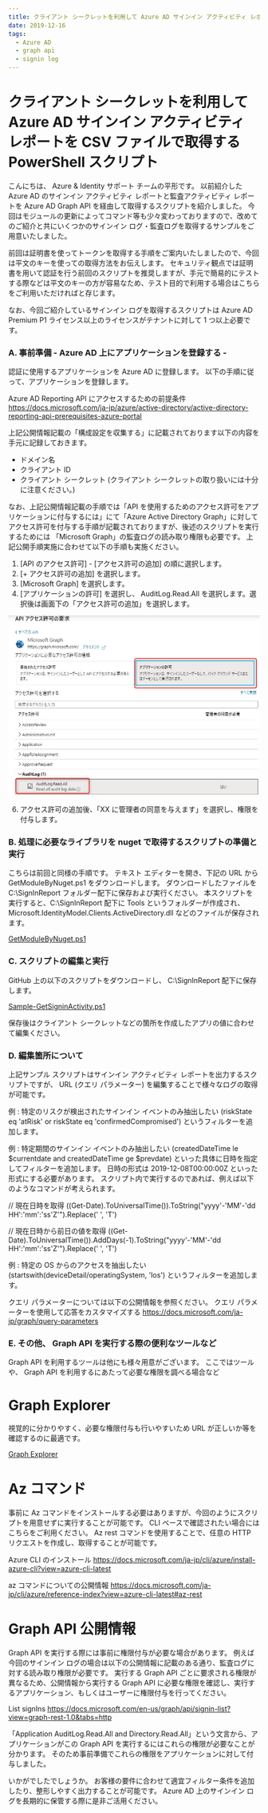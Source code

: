 ```yaml
---
title: クライアント シークレットを利用して Azure AD サインイン アクティビティ レポートを CSV ファイルで取得する PowerShell スクリプト
date: 2019-12-16
tags:
  - Azure AD
  - graph api
  - signin log
---
```


# クライアント シークレットを利用して Azure AD サインイン アクティビティ レポートを CSV ファイルで取得する PowerShell スクリプト

こんにちは、 Azure & Identity サポート チームの平形です。
以前紹介した Azure AD のサインイン アクティビティ レポートと監査アクティビティ レポートを Azure AD Graph API を経由して取得するスクリプトを紹介しました。
今回はモジュールの更新によってコマンド等も少々変わっておりますので、改めてのご紹介と共にいくつかのサインイン ログ・監査ログを取得するサンプルをご用意いたしました。

前回は証明書を使ってトークンを取得する手順をご案内いたしましたので、今回は平文のキーを使っての取得方法をお伝えします。
セキュリティ観点では証明書を用いて認証を行う前回のスクリプトを推奨しますが、手元で簡易的にテストする際などは平文のキーの方が容易なため、テスト目的で利用する場合はこちらをご利用いただければと存じます。

なお、今回ご紹介しているサインイン ログを取得するスクリプトは Azure AD Premium P1 ライセンス以上のライセンスがテナントに対して 1 つ以上必要です。


### A. 事前準備 - Azure AD 上にアプリケーションを登録する -
認証に使用するアプリケーションを Azure AD に登録します。
以下の手順に従って、アプリケーションを登録します。

Azure AD Reporting API にアクセスするための前提条件
https://docs.microsoft.com/ja-jp/azure/active-directory/active-directory-reporting-api-prerequisites-azure-portal

上記公開情報記載の「構成設定を収集する」に記載されております以下の内容を手元に記録しておきます。

- ドメイン名
- クライアント ID
- クライアント シークレット (クライアント シークレットの取り扱いには十分に注意ください。)


なお、上記公開情報記載の手順では「API を使用するためのアクセス許可をアプリケーションに付与するには」にて「Azure Active Directory Graph」に対してアクセス許可を付与する手順が記載されておりますが、後述のスクリプトを実行するためには 「Microsoft Graph」の監査ログの読み取り権限も必要です。
上記公開手順実施に合わせて以下の手順も実施ください。

1. [API のアクセス許可] - [アクセス許可の追加] の順に選択します。
2. [+ アクセス許可の追加] を選択します。
3. [Microsoft Graph] を選択します。
4. [アプリケーションの許可] を選択し、 AuditLog.Read.All を選択します。選択後は画面下の「アクセス許可の追加」を選択します。

![](./aad-get-signinlog\appview.jpg)


6. アクセス許可の追加後、「XX に管理者の同意を与えます」を選択し、権限を付与します。


### B. 処理に必要なライブラリを nuget で取得するスクリプトの準備と実行
こちらは前回と同様の手順です。
テキスト エディターを開き、下記の URL から GetModuleByNuget.ps1 をダウンロードします。
ダウンロードしたファイルを C:\SignInReport フォルダー配下に保存および実行ください。
本スクリプトを実行すると、C:\SignInReport 配下に Tools というフォルダーが作成され、Microsoft.IdentityModel.Clients.ActiveDirectory.dll などのファイルが保存されます。

[GetModuleByNuget.ps1](https://github.com/jpazureid/blog/blob/microsoft-graph-api-signin-activity-reports-v2/articles/azure-active-directory/aad-get-signinlog/GetModuleByNuget.ps1)


### C. スクリプトの編集と実行

GitHub 上の以下のスクリプトをダウンロードし、 C:\SignInReport 配下に保存します。

[Sample-GetSigninActivity.ps1](https://github.com/jpazureid/blog/blob/microsoft-graph-api-signin-activity-reports-v2/articles/azure-active-directory/aad-get-signinlog/Sample-GetSigninActivity.ps1)

保存後はクライアント シークレットなどの箇所を作成したアプリの値に合わせて編集ください。


### D. 編集箇所について
上記サンプル スクリプトはサインイン アクティビティ レポートを出力するスクリプトですが、 URL (クエリ パラメーター) を編集することで様々なログの取得が可能です。

例 : 特定のリスクが検出されたサインイン イベントのみ抽出したい
(riskState eq 'atRisk' or riskState eq 'confirmedCompromised') というフィルターを追加します。

例 : 特定期間のサインイン イベントのみ抽出したい
(createdDateTime le $currentdate and createdDateTime ge $prevdate) といった具体に日時を指定してフィルターを追加します。
日時の形式は  2019-12-08T00:00:00Z といった形式にする必要があります。
スクリプト内で実行するのであれば、例えば以下のようなコマンドが考えられます。

// 現在日時を取得
((Get-Date).ToUniversalTime()).ToString("yyyy'-'MM'-'dd HH':'mm':'ss'Z'").Replace(' ', 'T')

// 現在日時から前日の値を取得
((Get-Date).ToUniversalTime()).AddDays(-1).ToString("yyyy'-'MM'-'dd HH':'mm':'ss'Z'").Replace(' ', 'T')


例 : 特定の OS からのアクセスを抽出したい
(startswith(deviceDetail/operatingSystem, 'Ios') というフィルターを追加します。

クエリ パラメーターについては以下の公開情報を参照ください。
クエリ パラメーターを使用して応答をカスタマイズする
https://docs.microsoft.com/ja-jp/graph/query-parameters

### E. その他、 Graph API を実行する際の便利なツールなど
Graph API を利用するツールは他にも様々用意がございます。
ここではツールや、 Graph API を利用するにあたって必要な権限を調べる場合など


# Graph Explorer
視覚的に分かりやすく、必要な権限付与も行いやすいため URL が正しいか等を確認するのに最適です。

[Graph Explorer](https://developer.microsoft.com/ja-jp/graph/graph-explorer)

# Az コマンド
事前に Az コマンドをインストールする必要はありますが、今回のようにスクリプトを用意せずに実行することが可能です。
CLI ベースで確認されたい場合にはこちらをご利用ください。
Az rest コマンドを使用することで、任意の HTTP リクエストを作成し、取得することが可能です。

Azure CLI のインストール
https://docs.microsoft.com/ja-jp/cli/azure/install-azure-cli?view=azure-cli-latest

az コマンドについての公開情報
https://docs.microsoft.com/ja-jp/cli/azure/reference-index?view=azure-cli-latest#az-rest


# Graph API 公開情報
Graph API を実行する際には事前に権限付与が必要な場合があります。
例えば今回のサインイン ログの場合は以下の公開情報に記載のある通り、監査ログに対する読み取り権限が必要です。
実行する Graph API ごとに要求される権限が異なるため、公開情報から実行する Graph API に必要な権限を確認し、実行するアプリケーション、もしくはユーザーに権限付与を行ってください。

List signIns
https://docs.microsoft.com/en-us/graph/api/signin-list?view=graph-rest-1.0&tabs=http

「Application	AuditLog.Read.All and Directory.Read.All」という文言から、アプリケーションがこの Graph API を実行するにはこれらの権限が必要なことが分かります。
そのため事前準備でこれらの権限をアプリケーションに対して付与しました。


いかがでしたでしょうか。
お客様の要件に合わせて適宜フィルター条件を追加したり、整形しやすく出力することが可能です。
Azure AD 上のサインイン ログを長期的に保管する際に是非ご活用ください。
